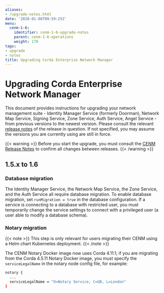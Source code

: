 ```yaml
---
aliases:
- /upgrade-notes.html
date: '2020-01-08T09:59:25Z'
menu:
  cenm-1-6:
    identifier: cenm-1-6-upgrade-notes
    parent: cenm-1-6-operations
    weight: 170
tags:
- upgrade
- notes
title: Upgrading Corda Enterprise Network Manager
---
```



# Upgrading Corda Enterprise Network Manager

This document provides instructions for upgrading your network management suite - Identity Manager Service (formerly Doorman), Network Map Service, Signing Service, Zone Service, Auth Service, Angel Service - from previous versions to the newest version. Please consult the relevant [release notes](release-notes.md) of the release in question. If not specified, you may assume the versions you are currently using are still in force.

{{< warning >}}
Before you start the upgrade, you must consult the [CENM Release Notes](release-notes.md) to confirm all changes between releases.
{{< /warning >}}

## 1.5.x to 1.6

### Database migration

The Identity Manager Service, the Network Map Service, the Zone Service, and the Auth Service all require database migration. To enable database migration, set `runMigration = true` in the database configuration. If a service is connecting to a database with restricted user, you must temporarily change the service settings to connect with a privileged user (a user able to modify a database schema).

### Notary migration

{{< note >}}
This step is only relevant for users migrating their CENM using a Helm chart Kubernetes deployment.
{{< /note >}}

The CENM Notary Docker image now uses Corda 4.11.1; if you are migrating from the Corda 4.5.11 Notary Docker image, you must specify the `serviceLegalName` in the notary node config file, for example:

```bash
notary {
  ...
  serviceLegalName = "O=Notary Service, C=GB, L=London"
}
```
